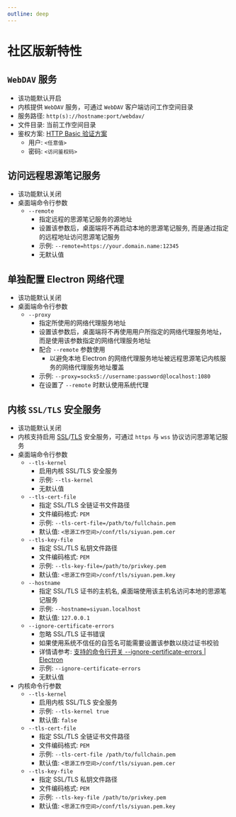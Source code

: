 ```yaml
---
outline: deep
---
```


# 社区版新特性

## `WebDAV` 服务 <Badge type="tip" text="^2.10.15" />

- 该功能默认开启
- 内核提供 `WebDAV` 服务，可通过 `WebDAV` 客户端访问工作空间目录
- 服务路径: `http(s)://hostname:port/webdav/`
- 文件目录: 当前工作空间目录
- 鉴权方案: [HTTP Basic 验证方案](https://developer.mozilla.org/zh-CN/docs/Web/HTTP/Authentication#basic_验证方案)
  - 用户: `<任意值>`
  - 密码: `<访问鉴权码>`

## 访问远程思源笔记服务 <Badge type="tip" text="^2.10.16" />

- 该功能默认关闭
- 桌面端命令行参数
  - `--remote`
    - 指定远程的思源笔记服务的源地址
    - 设置该参数后，桌面端将不再启动本地的思源笔记服务, 而是通过指定的远程地址访问思源笔记服务
    - 示例: `--remote=https://your.domain.name:12345`
    - 无默认值

## 单独配置 Electron 网络代理 <Badge type="tip" text="^2.11.4" />

- 该功能默认关闭
- 桌面端命令行参数
  - `--proxy`
    - 指定所使用的网络代理服务地址
    - 设置该参数后，桌面端将不再使用用户所指定的网络代理服务地址，而是使用该参数指定的网络代理服务地址
    - 配合 `--remote` 参数使用
      - 以避免本地 Electron 的网络代理服务地址被远程思源笔记内核服务的网络代理服务地址覆盖
    - 示例: `--proxy=socks5://username:password@localhost:1080`
    - 在设置了 `--remote` 时默认使用系统代理

## 内核 `SSL/TLS` 安全服务 <Badge type="tip" text="^2.10.16" />

- 该功能默认关闭
- 内核支持启用 [SSL](https://developer.mozilla.org/zh-CN/docs/Glossary/SSL)/[TLS](https://developer.mozilla.org/zh-CN/docs/Glossary/TLS) 安全服务，可通过 `https` 与 `wss` 协议访问思源笔记服务
- 桌面端命令行参数
  - `--tls-kernel`
    - 启用内核 SSL/TLS 安全服务
    - 示例: `--tls-kernel`
    - 无默认值
  - `--tls-cert-file`
    - 指定 SSL/TLS 全链证书文件路径
    - 文件编码格式: `PEM`
    - 示例: `--tls-cert-file=/path/to/fullchain.pem`
    - 默认值: `<思源工作空间>/conf/tls/siyuan.pem.cer`
  - `--tls-key-file`
    - 指定 SSL/TLS 私钥文件路径
    - 文件编码格式: `PEM`
    - 示例: `--tls-key-file=/path/to/privkey.pem`
    - 默认值: `<思源工作空间>/conf/tls/siyuan.pem.key`
  - `--hostname`
    - 指定 SSL/TLS 证书的主机名, 桌面端使用该主机名访问本地的思源笔记服务
    - 示例: `--hostname=siyuan.localhost`
    - 默认值: `127.0.0.1`
  - `--ignore-certificate-errors`
    - 忽略 SSL/TLS 证书错误
    - 如果使用系统不信任的自签名可能需要设置该参数以绕过证书校验
    - 详情请参考: [支持的命令行开关 --ignore-certificate-errors | Electron](https://www.electronjs.org/zh/docs/latest/api/command-line-switches#--ignore-certificate-errors)
    - 示例: `--ignore-certificate-errors`
    - 无默认值
- 内核命令行参数
  - `--tls-kernel`
    - 启用内核 SSL/TLS 安全服务
    - 示例: `--tls-kernel true`
    - 默认值: `false`
  - `--tls-cert-file`
    - 指定 SSL/TLS 全链证书文件路径
    - 文件编码格式: `PEM`
    - 示例: `--tls-cert-file /path/to/fullchain.pem`
    - 默认值: `<思源工作空间>/conf/tls/siyuan.pem.cer`
  - `--tls-key-file`
    - 指定 SSL/TLS 私钥文件路径
    - 文件编码格式: `PEM`
    - 示例: `--tls-key-file /path/to/privkey.pem`
    - 默认值: `<思源工作空间>/conf/tls/siyuan.pem.key`
